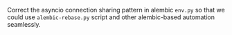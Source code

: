 Correct the asyncio connection sharing pattern in alembic `env.py` so that we could use `alembic-rebase.py` script and other alembic-based automation seamlessly.
